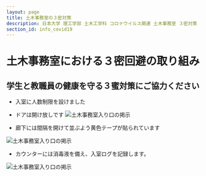 ```yaml
---
layout: page
title: 土木事務室の３密対策
description: 日本大学 理工学部 土木工学科 コロナウイルス関連 土木事務室 ３密対策
section_id: info_covid19
---
```


# 土木事務室における３密回避の取り組み

## 学生と教職員の健康を守る３蜜対策にご協力ください

* 入室に人数制限を設けました
* ドアは開け放しです
![土木事務室入り口の掲示]({{site.baseurl}}/images/fy2020/entrance.jpg)

* 廊下には間隔を開けて並ぶよう黄色テープが貼られています

![土木事務室入り口の掲示]({{site.baseurl}}/images/fy2020/corridor.jpg)


* カウンターには消毒液を備え、入室ログを記録します。

![土木事務室入り口の掲示]({{site.baseurl}}/images/fy2020/counter.jpg)

